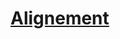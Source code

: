﻿---
!LinkItem
Link: alignment_hd.md
NameLink: <!--NameLink-->[Alignement](hd_alignment.md)<!--/NameLink-->
Id: personnality_background_hd.md#alignement
ParentLink: personnality_background_hd.md#personnalité-et-historique
Name: Alignement
ParentName: Personnalité et Historique
Attributes: {}
---




# [Alignement](hd_alignment.md)



